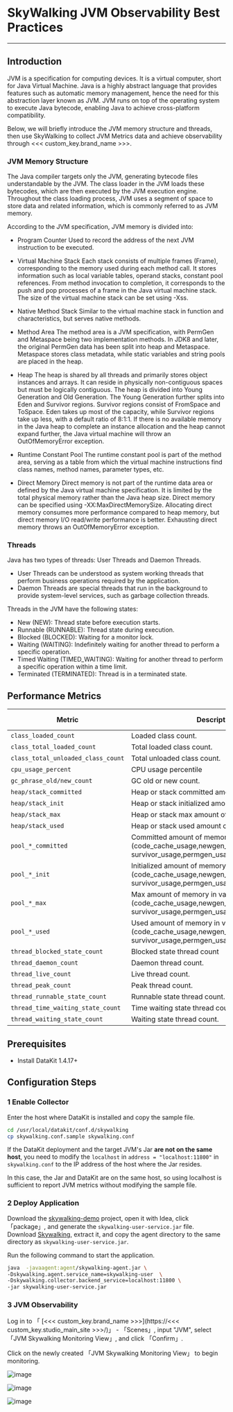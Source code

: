 # SkyWalking JVM Observability Best Practices

---

## Introduction

JVM is a specification for computing devices. It is a virtual computer, short for Java Virtual Machine. Java is a highly abstract language that provides features such as automatic memory management, hence the need for this abstraction layer known as JVM. JVM runs on top of the operating system to execute Java bytecode, enabling Java to achieve cross-platform compatibility.

Below, we will briefly introduce the JVM memory structure and threads, then use SkyWalking to collect JVM Metrics data and achieve observability through <<< custom_key.brand_name >>>.

### JVM Memory Structure

The Java compiler targets only the JVM, generating bytecode files understandable by the JVM. The class loader in the JVM loads these bytecodes, which are then executed by the JVM execution engine. Throughout the class loading process, JVM uses a segment of space to store data and related information, which is commonly referred to as JVM memory.

According to the JVM specification, JVM memory is divided into:

- Program Counter
  Used to record the address of the next JVM instruction to be executed.

- Virtual Machine Stack
  Each stack consists of multiple frames (Frame), corresponding to the memory used during each method call. It stores information such as local variable tables, operand stacks, constant pool references. From method invocation to completion, it corresponds to the push and pop processes of a frame in the Java virtual machine stack. The size of the virtual machine stack can be set using -Xss.

- Native Method Stack
  Similar to the virtual machine stack in function and characteristics, but serves native methods.

- Method Area
  The method area is a JVM specification, with PermGen and Metaspace being two implementation methods. In JDK8 and later, the original PermGen data has been split into heap and Metaspace. Metaspace stores class metadata, while static variables and string pools are placed in the heap.

- Heap
  The heap is shared by all threads and primarily stores object instances and arrays. It can reside in physically non-contiguous spaces but must be logically contiguous.
  The heap is divided into Young Generation and Old Generation. The Young Generation further splits into Eden and Survivor regions. Survivor regions consist of FromSpace and ToSpace. Eden takes up most of the capacity, while Survivor regions take up less, with a default ratio of 8:1:1.
  If there is no available memory in the Java heap to complete an instance allocation and the heap cannot expand further, the Java virtual machine will throw an OutOfMemoryError exception.

- Runtime Constant Pool
  The runtime constant pool is part of the method area, serving as a table from which the virtual machine instructions find class names, method names, parameter types, etc.

- Direct Memory
  Direct memory is not part of the runtime data area or defined by the Java virtual machine specification. It is limited by the total physical memory rather than the Java heap size. Direct memory can be specified using -XX:MaxDirectMemorySize. Allocating direct memory consumes more performance compared to heap memory, but direct memory I/O read/write performance is better. Exhausting direct memory throws an OutOfMemoryError exception.

### Threads

Java has two types of threads: User Threads and Daemon Threads.

- User Threads can be understood as system working threads that perform business operations required by the application.
- Daemon Threads are special threads that run in the background to provide system-level services, such as garbage collection threads.

Threads in the JVM have the following states:

- New (NEW): Thread state before execution starts.
- Runnable (RUNNABLE): Thread state during execution.
- Blocked (BLOCKED): Waiting for a monitor lock.
- Waiting (WAITING): Indefinitely waiting for another thread to perform a specific operation.
- Timed Waiting (TIMED_WAITING): Waiting for another thread to perform a specific operation within a time limit.
- Terminated (TERMINATED): Thread is in a terminated state.

## Performance Metrics

| Metric                                                 | Description                                                                                                                                                  | Data Type | Unit    |
| ---------------------------------------------------- | ----------------------------------------------------------------------------------------------------------------------------------------------------- | -------- | ------- |
| <div style="width: 250px">`class_loaded_count`</div> | Loaded class count.                                                                                                                                   | int      | count   |
| `class_total_loaded_count`                           | Total loaded class count.                                                                                                                             | int      | count   |
| `class_total_unloaded_class_count`                   | Total unloaded class count.                                                                                                                           | int      | count   |
| `cpu_usage_percent`                                  | CPU usage percentile                                                                                                                                  | float    | percent |
| `gc_phrase_old/new_count`                            | GC old or new count.                                                                                                                                  | int      | count   |
| `heap/stack_committed`                               | Heap or stack committed amount of memory.                                                                                                             | int      | count   |
| `heap/stack_init`                                    | Heap or stack initialized amount of memory.                                                                                                           | int      | count   |
| `heap/stack_max`                                     | Heap or stack max amount of memory.                                                                                                                   | int      | count   |
| `heap/stack_used`                                    | Heap or stack used amount of memory.                                                                                                                  | int      | count   |
| `pool_*_committed`                                   | Committed amount of memory in various pools<br />(code_cache_usage,newgen_usage,oldgen_usage,<br />survivor_usage,permgen_usage,metaspace_usage).   | int      | count   |
| `pool_*_init`                                        | Initialized amount of memory in various pools<br />(code_cache_usage,newgen_usage,oldgen_usage,<br />survivor_usage,permgen_usage,metaspace_usage). | int      | count   |
| `pool_*_max`                                         | Max amount of memory in various pools<br />(code_cache_usage,newgen_usage,oldgen_usage,<br />survivor_usage,permgen_usage,metaspace_usage).         | int      | count   |
| `pool_*_used`                                        | Used amount of memory in various pools<br />(code_cache_usage,newgen_usage,oldgen_usage,<br />survivor_usage,permgen_usage,metaspace_usage).        | int      | count   |
| `thread_blocked_state_count`                         | Blocked state thread count                                                                                                                            | int      | count   |
| `thread_daemon_count`                                | Daemon thread count.                                                                                                                                  | int      | count   |
| `thread_live_count`                                  | Live thread count.                                                                                                                                    | int      | count   |
| `thread_peak_count`                                  | Peak thread count.                                                                                                                                    | int      | count   |
| `thread_runnable_state_count`                        | Runnable state thread count.                                                                                                                          | int      | count   |
| `thread_time_waiting_state_count`                    | Time waiting state thread count.                                                                                                                      | int      | count   |
| `thread_waiting_state_count`                         | Waiting state thread count.                                                                                                                           | int      | count   |

## Prerequisites

- Install DataKit 1.4.17+

## Configuration Steps

### 1 Enable Collector

Enter the host where DataKit is installed and copy the sample file.

```bash
cd /usr/local/datakit/conf.d/skywalking
cp skywalking.conf.sample skywalking.conf
```

If the DataKit deployment and the target JVM's Jar **are not on the same host**, you need to modify the `localhost` in `address = "localhost:11800"` in `skywalking.conf` to the IP address of the host where the Jar resides.

In this case, the Jar and DataKit are on the same host, so using localhost is sufficient to report JVM metrics without modifying the sample file.

### 2 Deploy Application

Download the [skywalking-demo](https://github.com/stevenliu2020/skywalking-demo) project, open it with Idea, click 「package」, and generate the `skywalking-user-service.jar` file.<br/>
Download [Skywalking](https://archive.apache.org/dist/skywalking/8.7.0/apache-skywalking-apm-8.7.0.tar.gz), extract it, and copy the agent directory to the same directory as `skywalking-user-service.jar`.

Run the following command to start the application.

```bash
java  -javaagent:agent/skywalking-agent.jar \
-Dskywalking.agent.service_name=skywalking-user  \
-Dskywalking.collector.backend_service=localhost:11800 \
-jar skywalking-user-service.jar
```

### 3 JVM Observability

Log in to 「 [<<< custom_key.brand_name >>>](https://<<< custom_key.studio_main_site >>>/)」 - 「Scenes」, input "JVM", select 「JVM Skywalking Monitoring View」, and click 「Confirm」.

Click on the newly created 「JVM Skywalking Monitoring View」 to begin monitoring.

![image](../images/skywalking-jvm1.png)

![image](../images/skywalking-jvm2.png)

![image](../images/skywalking-jvm3.png)